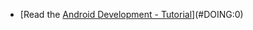 - [Read the [Android Development - Tutorial](http://www.vogella.com/tutorials/Android/article.html)](#DOING:0)